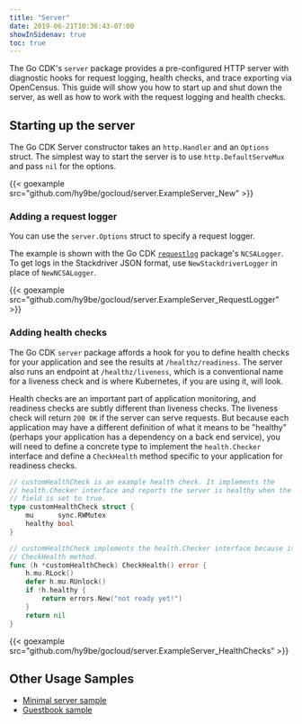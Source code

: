 ```yaml
---
title: "Server"
date: 2019-06-21T10:36:43-07:00
showInSidenav: true
toc: true
---
```


The Go CDK's `server` package provides a pre-configured HTTP server with 
diagnostic hooks for request logging, health checks, and trace exporting via 
OpenCensus. This guide will show you how to start up and shut down the server,
as well as how to work with the request logging and health checks.

## Starting up the server

The Go CDK Server constructor takes an `http.Handler` and an `Options` struct. 
The simplest way to start the server is to use `http.DefaultServeMux` and
pass `nil` for the options.

{{< goexample src="github.com/hy9be/gocloud/server.ExampleServer_New" >}}

### Adding a request logger

You can use the `server.Options` struct to specify a request logger.

The example is shown with the Go CDK [`requestlog`](https://godoc.org/gocloud.dev/server/requestlog) package's `NCSALogger`.
To get logs in the Stackdriver JSON format, use `NewStackdriverLogger` in place
of `NewNCSALogger`.

{{< goexample src="github.com/hy9be/gocloud/server.ExampleServer_RequestLogger" >}}

### Adding health checks

The Go CDK `server` package affords a hook for you to define health checks for
your application and see the results at `/healthz/readiness`. The server also
runs an endpoint at `/healthz/liveness`, which is a conventional name for a
liveness check and is where Kubernetes, if you are using it, will look.

Health checks are an important part of application monitoring, and readiness
checks are subtly different than liveness checks. The liveness check will return
`200 OK` if the server can serve requests. But because each application may have
a different definition of what it means to be "healthy" (perhaps your
application has a dependency on a back end service), you will need to define a
concrete type to implement the `health.Checker` interface and define a 
`CheckHealth` method specific to your application for readiness checks.

```go
// customHealthCheck is an example health check. It implements the
// health.Checker interface and reports the server is healthy when the healthy
// field is set to true.
type customHealthCheck struct {
	mu      sync.RWMutex
	healthy bool
}

// customHealthCheck implements the health.Checker interface because it has a
// CheckHealth method.
func (h *customHealthCheck) CheckHealth() error {
	h.mu.RLock()
	defer h.mu.RUnlock()
	if !h.healthy {
		return errors.New("not ready yet!")
	}
	return nil
}
```

{{< goexample src="github.com/hy9be/gocloud/server.ExampleServer_HealthChecks" >}}

## Other Usage Samples

* [Minimal server sample](https://github.com/google/go-cloud/tree/master/samples/server)
* [Guestbook sample](https://gocloud.dev/tutorials/guestbook/)
